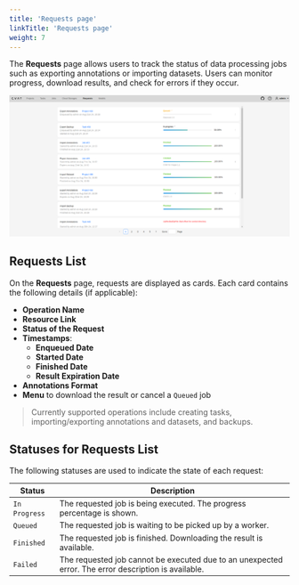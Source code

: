 ```yaml
---
title: 'Requests page'
linkTitle: 'Requests page'
weight: 7
---
```


The **Requests** page allows users to track the status of data processing jobs such as exporting annotations
or importing datasets. Users can monitor progress, download results, and check for errors if they occur.

![Requests page](/images/requests_page.png)

## Requests List

On the **Requests** page, requests are displayed as cards. Each card contains the following details (if applicable):
- **Operation Name**
- **Resource Link**
- **Status of the Request**
- **Timestamps**:
  - **Enqueued Date**
  - **Started Date**
  - **Finished Date**
  - **Result Expiration Date**
- **Annotations Format**
- **Menu** to download the result or cancel a `Queued` job

> Currently supported operations include creating tasks, importing/exporting annotations and datasets, and backups.

## Statuses for Requests List

The following statuses are used to indicate the state of each request:

| Status        | Description                                                                 |
| ------------- | --------------------------------------------------------------------------- |
| `In Progress` | The requested job is being executed. The progress percentage is shown.      |
| `Queued`      | The requested job is waiting to be picked up by a worker.                   |
| `Finished`    | The requested job is finished. Downloading the result is available.         |
| `Failed`      | The requested job cannot be executed due to an unexpected error. The error description is available. |
